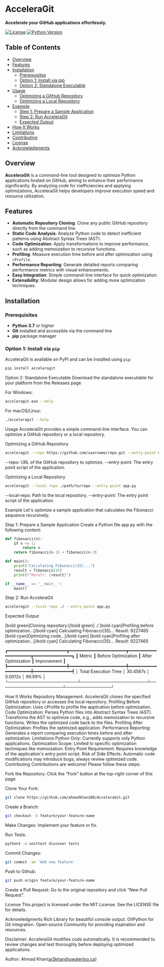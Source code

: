 # AcceleraGit

**Accelerate your GitHub applications effortlessly.**

[![License](https://img.shields.io/badge/license-MIT-blue.svg)](LICENSE)
[![Python Version](https://img.shields.io/badge/python-3.7%2B-blue.svg)](https://www.python.org/downloads/)

## Table of Contents

- [Overview](#overview)
- [Features](#features)
- [Installation](#installation)
  - [Prerequisites](#prerequisites)
  - [Option 1: Install via pip](#option-1-install-via-pip)
  - [Option 2: Standalone Executable](#option-2-standalone-executable)
- [Usage](#usage)
  - [Optimizing a GitHub Repository](#optimizing-a-github-repository)
  - [Optimizing a Local Repository](#optimizing-a-local-repository)
- [Example](#example)
  - [Step 1: Prepare a Sample Application](#step-1-prepare-a-sample-application)
  - [Step 2: Run AcceleraGit](#step-2-run-acceleragit)
  - [Expected Output](#expected-output)
- [How It Works](#how-it-works)
- [Limitations](#limitations)
- [Contributing](#contributing)
- [License](#license)
- [Acknowledgments](#acknowledgments)

## Overview

**AcceleraGit** is a command-line tool designed to optimize Python applications hosted on GitHub, aiming to enhance their performance significantly. By analyzing code for inefficiencies and applying optimizations, AcceleraGit helps developers improve execution speed and resource utilization.

## Features

- **Automatic Repository Cloning**: Clone any public GitHub repository directly from the command line.
- **Static Code Analysis**: Analyze Python code to detect inefficient patterns using Abstract Syntax Trees (AST).
- **Code Optimization**: Apply transformations to improve performance, such as adding memoization to recursive functions.
- **Profiling**: Measure execution time before and after optimization using `cProfile`.
- **Performance Reporting**: Generate detailed reports comparing performance metrics with visual enhancements.
- **Easy Integration**: Simple command-line interface for quick optimization.
- **Extensibility**: Modular design allows for adding more optimization techniques.

## Installation

### Prerequisites

- **Python 3.7** or higher
- **Git** installed and accessible via the command line
- **pip** package manager

### Option 1: Install via `pip`

AcceleraGit is available on PyPI and can be installed using `pip`:

```bash
pip install acceleragit
```

Option 2: Standalone Executable
Download the standalone executable for your platform from the Releases page

For Windows:

```bash
acceleragit.exe --help
```
For macOS/Linux:

```bash
./acceleragit --help
```

Usage
AcceleraGit provides a simple command-line interface. You can optimize a GitHub repository or a local repository.

Optimizing a GitHub Repository

```bash
acceleragit --repo https://github.com/username/repo.git --entry-point main.py
```

--repo: URL of the GitHub repository to optimize.
--entry-point: The entry point script of the application.

Optimizing a Local Repository

```bash
acceleragit --local-repo ./path/to/repo --entry-point app.py
```
--local-repo: Path to the local repository.
--entry-point: The entry point script of the application.

Example
Let's optimize a sample application that calculates the Fibonacci sequence recursively.

Step 1: Prepare a Sample Application
Create a Python file app.py with the following content:

```main.py
def fibonacci(n):
    if n <= 1:
        return n
    return fibonacci(n-1) + fibonacci(n-2)

def main():
    print("Calculating Fibonacci(35)...")
    result = fibonacci(35)
    print(f"Result: {result}")

if __name__ == '__main__':
    main()
```
Step 2: Run AcceleraGit

```bash
acceleragit --local-repo ./ --entry-point app.py
```
Expected Output

[bold green]Cloning repository:[/bold green] ./ 
[bold cyan]Profiling before optimization...[/bold cyan]
Calculating Fibonacci(35)...
Result: 9227465
[bold cyan]Optimizing code...[/bold cyan]
[bold cyan]Profiling after optimization...[/bold cyan]
Calculating Fibonacci(35)...
Result: 9227465

┏━━━━━━━━━━━━━━━━━━━━━━━┳━━━━━━━━━━━━━━━━━━━━━━┳━━━━━━━━━━━━━━━━━━━━━┳━━━━━━━━━━━━━━━┓
┃ Metric                ┃ Before Optimization  ┃ After Optimization  ┃ Improvement   ┃
┡━━━━━━━━━━━━━━━━━━━━━━━╇━━━━━━━━━━━━━━━━━━━━━━╇━━━━━━━━━━━━━━━━━━━━━╇━━━━━━━━━━━━━━━┩
│ Total Execution Time  │ 30.4567s             │ 0.0012s             │ 99.99%        │
└───────────────────────┴──────────────────────┴─────────────────────┴───────────────┘


How It Works
Repository Management: AcceleraGit clones the specified GitHub repository or accesses the local repository.
Profiling Before Optimization: Uses cProfile to profile the application before optimization.
Code Optimization:
Parses Python files into Abstract Syntax Trees (AST).
Transforms the AST to optimize code, e.g., adds memoization to recursive functions.
Writes the optimized code back to the files.
Profiling After Optimization: Profiles the optimized application.
Performance Reporting: Generates a report comparing execution times before and after optimization.
Limitations
Python Only: Currently supports only Python applications.
Optimization Scope: Limited to specific optimization techniques like memoization.
Entry Point Requirement: Requires knowledge of the application's entry point script.
Risk of Side Effects: Automatic code modifications may introduce bugs; always review optimized code.
Contributing
Contributions are welcome! Please follow these steps:

Fork the Repository: Click the "Fork" button at the top-right corner of this page.

Clone Your Fork:
```bash
git clone https://github.com/ahmadkhan100/AcceleraGit.git
```

Create a Branch:
```bash
git checkout -b feature/your-feature-name
```

Make Changes: Implement your feature or fix.

Run Tests:

```bash
python3 -m unittest discover tests
```
Commit Changes:
```bash
git commit -am 'Add new feature'
```

Push to Github:
```bash
git push origin feature/your-feature-name
```
Create a Pull Request: Go to the original repository and click "New Pull Request".

License
This project is licensed under the MIT License. See the LICENSE file for details.

Acknowledgments
Rich Library for beautiful console output.
GitPython for Git integration.
Open-source Community for providing inspiration and resources.


Disclaimer: AcceleraGit modifies code automatically. It is recommended to review changes and test thoroughly before deploying optimized applications.

Author: Ahmad Khan(ar5khan@uwaterloo.ca)



